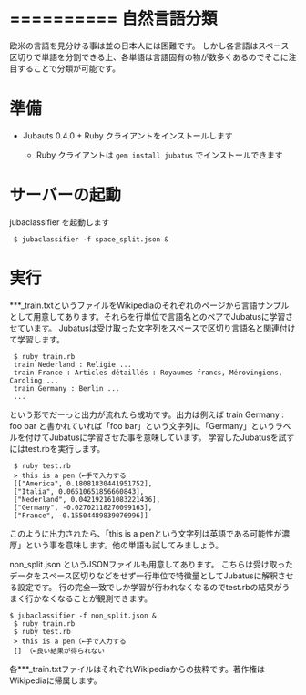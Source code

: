 ==========
 自然言語分類
==========

欧米の言語を見分ける事は並の日本人には困難です。
しかし各言語はスペース区切りで単語を分割できる上、各単語は言語固有の物が数多くあるのでそこに注目することで分類が可能です。

準備
====

- Jubauts 0.4.0 + Ruby クライアントをインストールします

  - Ruby クライアントは `gem install jubatus` でインストールできます


サーバーの起動
==============

jubaclassifier を起動します

```
 $ jubaclassifier -f space_split.json &
```


実行
====

***_train.txtというファイルをWikipediaのそれぞれのページから言語サンプルとして用意してあります。それらを行単位で言語名とのペアでJubatusに学習させています。
Jubatusは受け取った文字列をスペースで区切り言語名と関連付けて学習します。

```
 $ ruby train.rb
 train Nederland : Religie ...
 train France : Articles détaillés : Royaumes francs, Mérovingiens, Caroling ...
 train Germany : Berlin ...
 ...
```

という形でだーっと出力が流れたら成功です。出力は例えば
train Germany : foo bar
と書かれていれば「foo bar」という文字列に「Germany」というラベルを付けてJubatusに学習させた事を意味しています。
学習したJubatusを試すにはtest.rbを実行します。

```
 $ ruby test.rb
 > this is a pen（←手で入力する
 [["America", 0.18081830441951752],
 ["Italia", 0.06510651856660843],
 ["Nederland", 0.042192161083221436],
 ["Germany", -0.02702118270099163],
 ["France", -0.15504489839076996]]
```

このように出力されたら、「this is a penという文字列は英語である可能性が濃厚」という事を意味します。他の単語も試してみましょう。

non_split.json というJSONファイルも用意してあります。
こちらは受け取ったデータをスペース区切りなどをせず一行単位で特徴量としてJubatusに解釈させる設定です。
行の完全一致でしか学習が行われなくなるのでtest.rbの結果がうまく行かなくなることが観測できます。

```
$ jubaclassifier -f non_split.json &
 $ ruby train.rb
 $ ruby test.rb
 > this is a pen（←手で入力する
 [] （←良い結果が得られない
```

各***_train.txtファイルはそれぞれWikipediaからの抜粋です。著作権はWikipediaに帰属します。